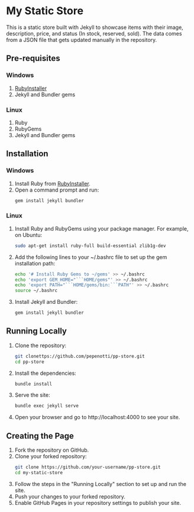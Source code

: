 # My Static Store

This is a static store built with Jekyll to showcase items with their image, description, price, and status (In stock, reserved, sold). The data comes from a JSON file that gets updated manually in the repository.

## Pre-requisites

### Windows

1. [RubyInstaller](https://rubyinstaller.org/)
2. Jekyll and Bundler gems

### Linux

1. Ruby
2. RubyGems
3. Jekyll and Bundler gems

## Installation

### Windows

1. Install Ruby from [RubyInstaller](https://rubyinstaller.org/).
2. Open a command prompt and run:
   ```sh
   gem install jekyll bundler
   ```

### Linux

1. Install Ruby and RubyGems using your package manager. For example, on Ubuntu:
   ```sh
   sudo apt-get install ruby-full build-essential zlib1g-dev
   ```
2. Add the following lines to your ~/.bashrc file to set up the gem installation path:
   ```sh
   echo '# Install Ruby Gems to ~/gems' >> ~/.bashrc
   echo 'export GEM_HOME="```HOME/gems"' >> ~/.bashrc
   echo 'export PATH="```HOME/gems/bin:```PATH"' >> ~/.bashrc
   source ~/.bashrc
   ```
3. Install Jekyll and Bundler:
   ```sh
   gem install jekyll bundler
   ```

## Running Locally

1. Clone the repository:
   ```sh
   git clonettps://github.com/pepenotti/pp-store.git
   cd pp-store
   ```
2. Install the dependencies:
   ```sh
   bundle install
   ```
3. Serve the site:
   ```sh
   bundle exec jekyll serve
   ```
4. Open your browser and go to http://localhost:4000 to see your site.

## Creating the Page

1. Fork the repository on GitHub.
2. Clone your forked repository:
   ```sh
   git clone https://github.com/your-username/pp-store.git
   cd my-static-store
   ```
3. Follow the steps in the "Running Locally" section to set up and run the site.
4. Push your changes to your forked repository.
5. Enable GitHub Pages in your repository settings to publish your site.